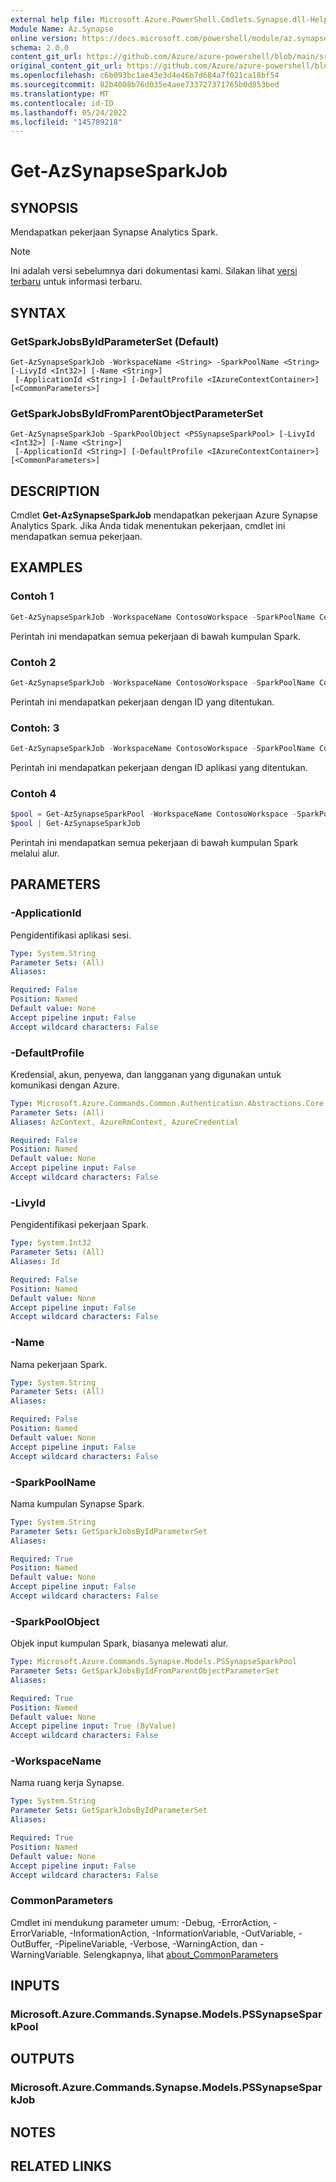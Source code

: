 ```yaml
---
external help file: Microsoft.Azure.PowerShell.Cmdlets.Synapse.dll-Help.xml
Module Name: Az.Synapse
online version: https://docs.microsoft.com/powershell/module/az.synapse/get-azsynapsesparkjob
schema: 2.0.0
content_git_url: https://github.com/Azure/azure-powershell/blob/main/src/Synapse/Synapse/help/Get-AzSynapseSparkJob.md
original_content_git_url: https://github.com/Azure/azure-powershell/blob/main/src/Synapse/Synapse/help/Get-AzSynapseSparkJob.md
ms.openlocfilehash: c6b093bc1ae43e3d4e46b7d684a7f021ca18bf54
ms.sourcegitcommit: 82b4008b76d035e4aee733727371765b0d853bed
ms.translationtype: MT
ms.contentlocale: id-ID
ms.lasthandoff: 05/24/2022
ms.locfileid: "145709218"
---
```

# Get-AzSynapseSparkJob

## SYNOPSIS
Mendapatkan pekerjaan Synapse Analytics Spark.

> [!NOTE]
>Ini adalah versi sebelumnya dari dokumentasi kami. Silakan lihat [versi terbaru](/powershell/module/az.synapse/get-azsynapsesparkjob) untuk informasi terbaru.

## SYNTAX

### GetSparkJobsByIdParameterSet (Default)
```
Get-AzSynapseSparkJob -WorkspaceName <String> -SparkPoolName <String> [-LivyId <Int32>] [-Name <String>]
 [-ApplicationId <String>] [-DefaultProfile <IAzureContextContainer>] [<CommonParameters>]
```

### GetSparkJobsByIdFromParentObjectParameterSet
```
Get-AzSynapseSparkJob -SparkPoolObject <PSSynapseSparkPool> [-LivyId <Int32>] [-Name <String>]
 [-ApplicationId <String>] [-DefaultProfile <IAzureContextContainer>] [<CommonParameters>]
```

## DESCRIPTION
Cmdlet **Get-AzSynapseSparkJob** mendapatkan pekerjaan Azure Synapse Analytics Spark.
Jika Anda tidak menentukan pekerjaan, cmdlet ini mendapatkan semua pekerjaan.

## EXAMPLES

### Contoh 1
```powershell
Get-AzSynapseSparkJob -WorkspaceName ContosoWorkspace -SparkPoolName ContosoSparkPool
```

Perintah ini mendapatkan semua pekerjaan di bawah kumpulan Spark.

### Contoh 2
```powershell
Get-AzSynapseSparkJob -WorkspaceName ContosoWorkspace -SparkPoolName ContosoSparkPool -LivyId 119
```

Perintah ini mendapatkan pekerjaan dengan ID yang ditentukan.

### Contoh: 3
```powershell
Get-AzSynapseSparkJob -WorkspaceName ContosoWorkspace -SparkPoolName ContosoSparkPool -ApplicationId application_1585023543211_0004
```

Perintah ini mendapatkan pekerjaan dengan ID aplikasi yang ditentukan.

### Contoh 4
```powershell
$pool = Get-AzSynapseSparkPool -WorkspaceName ContosoWorkspace -SparkPoolName ContosoSparkPool
$pool | Get-AzSynapseSparkJob
```

Perintah ini mendapatkan semua pekerjaan di bawah kumpulan Spark melalui alur.

## PARAMETERS

### -ApplicationId
Pengidentifikasi aplikasi sesi.

```yaml
Type: System.String
Parameter Sets: (All)
Aliases:

Required: False
Position: Named
Default value: None
Accept pipeline input: False
Accept wildcard characters: False
```

### -DefaultProfile
Kredensial, akun, penyewa, dan langganan yang digunakan untuk komunikasi dengan Azure.

```yaml
Type: Microsoft.Azure.Commands.Common.Authentication.Abstractions.Core.IAzureContextContainer
Parameter Sets: (All)
Aliases: AzContext, AzureRmContext, AzureCredential

Required: False
Position: Named
Default value: None
Accept pipeline input: False
Accept wildcard characters: False
```

### -LivyId
Pengidentifikasi pekerjaan Spark.

```yaml
Type: System.Int32
Parameter Sets: (All)
Aliases: Id

Required: False
Position: Named
Default value: None
Accept pipeline input: False
Accept wildcard characters: False
```

### -Name
Nama pekerjaan Spark.

```yaml
Type: System.String
Parameter Sets: (All)
Aliases:

Required: False
Position: Named
Default value: None
Accept pipeline input: False
Accept wildcard characters: False
```

### -SparkPoolName
Nama kumpulan Synapse Spark.

```yaml
Type: System.String
Parameter Sets: GetSparkJobsByIdParameterSet
Aliases:

Required: True
Position: Named
Default value: None
Accept pipeline input: False
Accept wildcard characters: False
```

### -SparkPoolObject
Objek input kumpulan Spark, biasanya melewati alur.

```yaml
Type: Microsoft.Azure.Commands.Synapse.Models.PSSynapseSparkPool
Parameter Sets: GetSparkJobsByIdFromParentObjectParameterSet
Aliases:

Required: True
Position: Named
Default value: None
Accept pipeline input: True (ByValue)
Accept wildcard characters: False
```

### -WorkspaceName
Nama ruang kerja Synapse.

```yaml
Type: System.String
Parameter Sets: GetSparkJobsByIdParameterSet
Aliases:

Required: True
Position: Named
Default value: None
Accept pipeline input: False
Accept wildcard characters: False
```

### CommonParameters
Cmdlet ini mendukung parameter umum: -Debug, -ErrorAction, -ErrorVariable, -InformationAction, -InformationVariable, -OutVariable, -OutBuffer, -PipelineVariable, -Verbose, -WarningAction, dan -WarningVariable. Selengkapnya, lihat [about_CommonParameters](http://go.microsoft.com/fwlink/?LinkID=113216)

## INPUTS

### Microsoft.Azure.Commands.Synapse.Models.PSSynapseSparkPool

## OUTPUTS

### Microsoft.Azure.Commands.Synapse.Models.PSSynapseSparkJob

## NOTES

## RELATED LINKS
